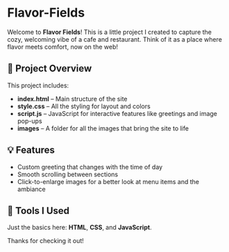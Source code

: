 # Flavor-Fields 

Welcome to **Flavor Fields**! This is a little project I created to capture the cozy, welcoming vibe of a cafe and restaurant. Think of it as a place where flavor meets comfort, now on the web!

## 📁 Project Overview

This project includes:

- **index.html** – Main structure of the site
- **style.css** – All the styling for layout and colors
- **script.js** – JavaScript for interactive features like greetings and image pop-ups
- **images** – A folder for all the images that bring the site to life

## 💡 Features

- Custom greeting that changes with the time of day
- Smooth scrolling between sections
- Click-to-enlarge images for a better look at menu items and the ambiance

## 🔧 Tools I Used

Just the basics here: **HTML**, **CSS**, and **JavaScript**.

Thanks for checking it out!

